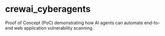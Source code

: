 # crewai_cyberagents
Proof of Concept (PoC) demonstrating how AI agents can automate end-to-end web application vulnerability scanning.
